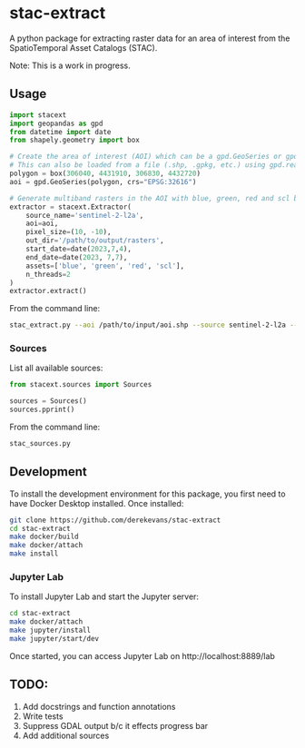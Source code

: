 
# stac-extract
A python package for extracting raster data for an area of interest from the SpatioTemporal Asset Catalogs (STAC).

Note: This is a work in progress. 

## Usage

```python
import stacext
import geopandas as gpd
from datetime import date
from shapely.geometry import box

# Create the area of interest (AOI) which can be a gpd.GeoSeries or gpd.GeoDataFrame
# This can also be loaded from a file (.shp, .gpkg, etc.) using gpd.read_file
polygon = box(306040, 4431910, 306830, 4432720)
aoi = gpd.GeoSeries(polygon, crs="EPSG:32616")

# Generate multiband rasters in the AOI with blue, green, red and scl bands from Sentinel-2 L2A for each available date in the date range
extractor = stacext.Extractor(
    source_name='sentinel-2-l2a', 
    aoi=aoi, 
    pixel_size=(10, -10), 
    out_dir='/path/to/output/rasters', 
    start_date=date(2023,7,4), 
    end_date=date(2023, 7,7), 
    assets=['blue', 'green', 'red', 'scl'],
    n_threads=2
)
extractor.extract()
```

From the command line:
```sh
stac_extract.py --aoi /path/to/input/aoi.shp --source sentinel-2-l2a --pixel_x 10 --pixel_y -10 --start_date 2023-07-04 --end_date 2023-07-07 -a red -a green -a blue --n_threads 8 --out_dir /path/to/output/rasters
```
### Sources

List all available sources:

```python
from stacext.sources import Sources

sources = Sources()
sources.pprint()
```

From the command line:

```sh
stac_sources.py
```

## Development

To install the development environment for this package, you first need to have Docker Desktop installed.  Once installed:

```sh
git clone https://github.com/derekevans/stac-extract
cd stac-extract
make docker/build
make docker/attach
make install
```

### Jupyter Lab
To install Jupyter Lab and start the Jupyter server:

```sh
cd stac-extract
make docker/attach
make jupyter/install
make jupyter/start/dev
```

Once started, you can access Jupyter Lab on http://localhost:8889/lab

## TODO:
1. Add docstrings and function annotations
2. Write tests
3. Suppress GDAL output b/c it effects progress bar
4. Add additional sources